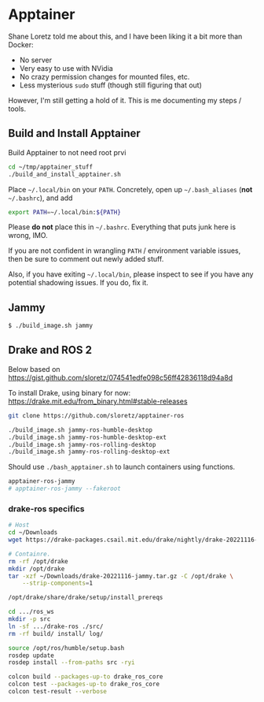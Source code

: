 # Apptainer

Shane Loretz told me about this, and I have been liking it a bit more than
Docker:

- No server
- Very easy to use with NVidia
- No crazy permission changes for mounted files, etc.
- Less mysterious `sudo` stuff (though still figuring that out)

However, I'm still getting a hold of it. This is me documenting my steps /
tools.

## Build and Install Apptainer

Build Apptainer to not need root prvi

```sh
cd ~/tmp/apptainer_stuff
./build_and_install_apptainer.sh
```

Place `~/.local/bin` on your `PATH`. Concretely, open up `~/.bash_aliases` (**not** `~/.bashrc`), and add

```sh
export PATH=~/.local/bin:${PATH}
```

Please **do not** place this in `~/.bashrc`. Everything that puts junk here is
wrong, IMO.

If you are not confident in wrangling `PATH` / environment variable issues,
then be sure to comment out newly added stuff.

Also, if you have exiting `~/.local/bin`, please inspect to see if you have any
potential shadowing issues. If you do, fix it.

## Jammy

```sh
$ ./build_image.sh jammy
```

## Drake and ROS 2

Below based on \
https://gist.github.com/sloretz/074541edfe098c56ff42836118d94a8d

To install Drake, using binary for now: \
https://drake.mit.edu/from_binary.html#stable-releases

```sh
git clone https://github.com/sloretz/apptainer-ros

./build_image.sh jammy-ros-humble-desktop
./build_image.sh jammy-ros-humble-desktop-ext
./build_image.sh jammy-ros-rolling-desktop
./build_image.sh jammy-ros-rolling-desktop-ext
```

Should use `./bash_apptainer.sh` to launch containers using functions.

```sh
apptainer-ros-jammy
# apptainer-ros-jammy --fakeroot
```

### drake-ros specifics

```sh
# Host
cd ~/Downloads
wget https://drake-packages.csail.mit.edu/drake/nightly/drake-20221116-jammy.tar.gz

# Containre.
rm -rf /opt/drake
mkdir /opt/drake
tar -xzf ~/Downloads/drake-20221116-jammy.tar.gz -C /opt/drake \
    --strip-components=1

/opt/drake/share/drake/setup/install_prereqs

cd .../ros_ws
mkdir -p src
ln -sf .../drake-ros ./src/
rm -rf build/ install/ log/

source /opt/ros/humble/setup.bash
rosdep update
rosdep install --from-paths src -ryi

colcon build --packages-up-to drake_ros_core
colcon test --packages-up-to drake_ros_core
colcon test-result --verbose
```
